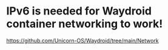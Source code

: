# IPv6 is needed for Waydroid container networking to work!

https://github.com/Unicorn-OS/Waydroid/tree/main/Network
